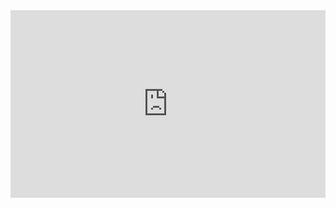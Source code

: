 <div style="width: 100%; height: 300px; overflow: hidden;">
  <iframe 
    src="https://widget.pkmer.cn/free/RandomMusic?user=a2e5899e-975e-4457-afd4-ec3ff7dcbc90&theme-color=%23888888FF&layout-style=Vertical" 
    Allow="fullscreen" 
    Style="width: 100%; height: 100%; border: none;"
  ></iframe>
</div>
